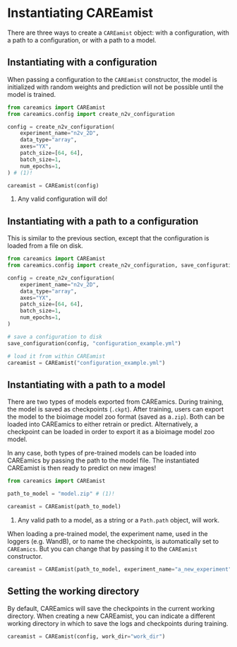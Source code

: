 # Instantiating CAREamist

There are three ways to create a `CAREamist` object: with a configuration, with a path
to a configuration, or with a path to a model.


## Instantiating with a configuration

When passing a configuration to the `CAREamist` constructor, the model is initialized
with random weights and prediction will not be possible until the model is trained.


```python title="Instantiating CAREamist with a configuration"
from careamics import CAREamist
from careamics.config import create_n2v_configuration

config = create_n2v_configuration(
    experiment_name="n2v_2D",
    data_type="array",
    axes="YX",
    patch_size=[64, 64],
    batch_size=1,
    num_epochs=1,
) # (1)!

careamist = CAREamist(config)
```

1. Any valid configuration will do!


## Instantiating with a path to a configuration

This is similar to the previous section, except that the configuration is loaded from
a file on disk.

```python title="Instantiating CAREamist with a path to a configuration"
from careamics import CAREamist
from careamics.config import create_n2v_configuration, save_configuration

config = create_n2v_configuration(
    experiment_name="n2v_2D",
    data_type="array",
    axes="YX",
    patch_size=[64, 64],
    batch_size=1,
    num_epochs=1,
)

# save a configuration to disk
save_configuration(config, "configuration_example.yml")

# load it from within CAREamist
careamist = CAREamist("configuration_example.yml")
```

## Instantiating with a path to a model

There are two types of models exported from CAREamics. During training, the model is
saved as checkpoints (`.ckpt`). After training, users can export the model to the 
bioimage model zoo format (saved as a`.zip`). Both can be loaded into CAREamics to
either retrain or predict. Alternatively, a checkpoint can be loaded in order to 
export it as a bioimage model zoo model.

In any case, both types of pre-trained models can be loaded into CAREamics by passing
the path to the model file. The instantiated CAREamist is then ready to predict on new
images!


```python title="Instantiating CAREamist with a path to a model"
from careamics import CAREamist

path_to_model = "model.zip" # (1)!

careamist = CAREamist(path_to_model)
```

1. Any valid path to a model, as a string or a `Path.path` object, will work.

When loading a pre-trained model, the experiment name, used in the loggers (e.g. WandB),
or to name the checkpoints, is automatically set to `CAREamics`. But you can change that
by passing it to the `CAREamist` constructor.

```python title="Changing the experiment name"
careamist = CAREamist(path_to_model, experiment_name="a_new_experiment")
```


## Setting the working directory

By default, CAREamics will save the checkpoints in the current working directory. When
creating a new CAREamist, you can indicate a different working directory in which to
save the logs and checkpoints during training.

```python title="Changing the working directory"
careamist = CAREamist(config, work_dir="work_dir")
```
